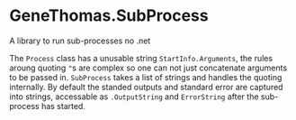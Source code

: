 # GeneThomas.SubProcess
A library to run sub-processes no .net

The `Process` class has a unusable string `StartInfo.Arguments`, the rules aroung quoting `"`s are complex so one can not just concatenate arguments to be passed in.
`SubProcess` takes a list of strings and handles the quoting internally. By default the standed outputs and standard error are captured into strings, accessable as
`.OutputString` and `ErrorString` after the sub-process has started.